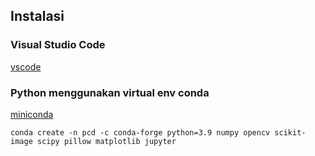 

## Instalasi
### **Visual Studio Code**
[vscode](https://code.visualstudio.com/download)

### **Python menggunakan virtual env conda**
[miniconda](https://docs.conda.io/en/latest/miniconda.html)

```
conda create -n pcd -c conda-forge python=3.9 numpy opencv scikit-image scipy pillow matplotlib jupyter
```
